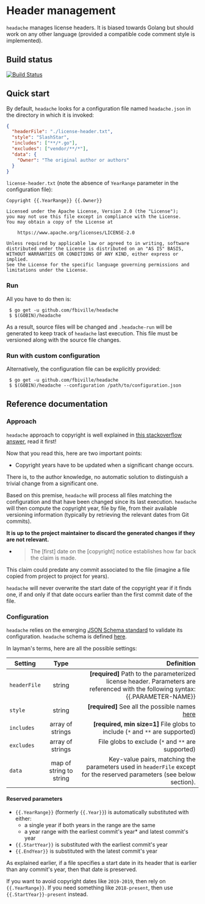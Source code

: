 # Header management

`headache` manages license headers.
It is biased towards Golang but should work on any other language (provided a compatible code comment style is implemented).

## Build status

[![Build Status](https://github.com/fbiville/headache/workflows/CI/badge.svg)](https://github.com/fbiville/headache/actions)

## Quick start

By default, `headache` looks for a configuration file named `headache.json` in the directory in which it is invoked:

```json
{
  "headerFile": "./license-header.txt",
  "style": "SlashStar",
  "includes": ["**/*.go"],
  "excludes": ["vendor/**/*"],
  "data": {
    "Owner": "The original author or authors"
  }
}
```

`license-header.txt` (note the absence of `YearRange` parameter in the configuration file):
```
Copyright {{.YearRange}} {{.Owner}}

Licensed under the Apache License, Version 2.0 (the "License");
you may not use this file except in compliance with the License.
You may obtain a copy of the License at

    https://www.apache.org/licenses/LICENSE-2.0

Unless required by applicable law or agreed to in writing, software
distributed under the License is distributed on an "AS IS" BASIS,
WITHOUT WARRANTIES OR CONDITIONS OF ANY KIND, either express or implied.
See the License for the specific language governing permissions and
limitations under the License.
```

### Run

All you have to do then is:
```shell
 $ go get -u github.com/fbiville/headache
 $ $(GOBIN)/headache
```

As a result, source files will be changed and `.headache-run` will be generated to keep track of `headache` last execution.
This file must be versioned along with the source file changes.

### Run with custom configuration

Alternatively, the configuration file can be explicitly provided:
```shell
 $ go get -u github.com/fbiville/headache
 $ $(GOBIN)/headache --configuration /path/to/configuration.json
```

## Reference documentation

### Approach

`headache` approach to copyright is well explained in [this stackoverflow answer](https://stackoverflow.com/a/2391555/277128), 
read it first!

Now that you read this, here are two important points:

 - Copyright years have to be updated when a significant change occurs.
 
There is, to the author knowledge, no automatic solution to distinguish a trivial change from a significant one.

Based on this premise, `headache` will process all files matching the configuration and that have been changed since its last execution.
`headache` will then compute the copyright year, file by file, from their available versioning information (typically by retrieving the relevant dates from Git commits).

**It is up to the project maintainer to discard the generated changes if they are not relevant.**

 - > The [first] date on the [copyright] notice establishes how far back the claim is made.
 
This claim could predate any commit associated to the file (imagine a file copied from project to project for years).

`headache` will never overwrite the start date of the copyright year if it finds one, if and only if that date occurs earlier than the first commit date of the file.

### Configuration

`headache` relies on the emerging [JSON Schema standard](https://json-schema.org/) to validate its configuration.
`headache` schema is defined [here](https://fbiville.github.io/headache/schema.json).

In layman's terms, here are all the possible settings:

Setting            | Type                    | Definition                                             |
| ---------------- |:----------------------: | -----------------------------------------------------: |
| `headerFile`     | string                  | **[required]** Path to the parameterized license header. Parameters are referenced with the following syntax: {{.PARAMETER-NAME}}               |
| `style`          | string                  | **[required]** See all the possible names [here](https://fbiville.github.io/headache/schema.json) |
| `includes`       | array of strings        | **[required, min size=1]** File globs to include (`*` and `**` are supported)     |
| `excludes`       | array of strings        | File globs to exclude (`*` and `**` are supported)     |
| `data`           | map of string to string | Key-value pairs, matching the parameters used in `headerFile` except for the reserved parameters (see below section).


#### Reserved parameters

 - `{{.YearRange}}` (formerly `{{.Year}}`) is automatically substituted with either:
     - a single year if both years in the range are the same
     - a year range with the earliest commit's year* and latest commit's year
 - `{{.StartYear}}` is substituted with the earliest commit's year
 - `{{.EndYear}}` is substituted with the latest commit's year
 
As explained earlier, if a file specifies a start date in its header that is earlier than any commit's year, then that
date is preserved.

If you want to avoid copyright dates like `2019-2019`, then rely on `{{.YearRange}}`.
If you need something like `2018-present`, then use `{{.StartYear}}-present` instead.
